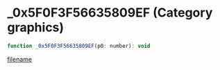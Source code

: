 # _0x5F0F3F56635809EF (Category graphics)

```js
function _0x5F0F3F56635809EF(p0: number): void
```

[filename](_0x5F0F3F56635809EF_m.md ':include')